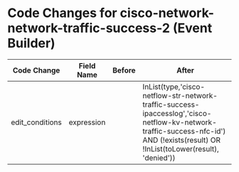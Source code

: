 # Code Changes for cisco-network-network-traffic-success-2 (Event Builder)

| Code Change | Field Name | Before | After |
|-------------|------------|--------|-------|
| edit_conditions | expression |  | InList(type,'cisco-netflow-str-network-traffic-success-ipaccesslog','cisco-netflow-kv-network-traffic-success-nfc-id') AND (!exists(result) OR !InList(toLower(result), 'denied')) |